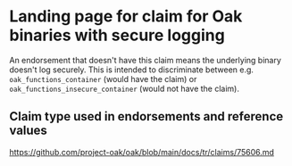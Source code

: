 # Landing page for claim for Oak binaries with secure logging

An endorsement that doesn't have this claim means the underlying binary doesn't
log securely. This is intended to discriminate between e.g.
`oak_functions_container` (would have the claim) or
`oak_functions_insecure_container` (would not have the claim).

## Claim type used in endorsements and reference values

https://github.com/project-oak/oak/blob/main/docs/tr/claims/75606.md
